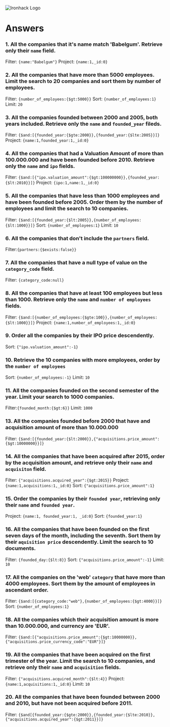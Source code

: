 ![Ironhack Logo](https://i.imgur.com/1QgrNNw.png)

# Answers

### 1. All the companies that it's name match 'Babelgum'. Retrieve only their `name` field.

Filter: `{name:"Babelgum"}`
Project: `{name:1,_id:0}`

### 2. All the companies that have more than 5000 employees. Limit the search to 20 companies and sort them by **number of employees**.

Filter: `{number_of_employees:{$gt:5000}}`
Sort: `{number_of_employees:1}`
Limit: `20`

### 3. All the companies founded between 2000 and 2005, both years included. Retrieve only the `name` and `founded_year` fileds.
Filter: `{$and:[{founded_year:{$gte:2000}},{founded_year:{$lte:2005}}]}`
Project: `{name:1,founded_year:1,_id:0}`

### 4. All the companies that had a Valuation Amount of more than 100.000.000 and have been founded before 2010. Retrieve only the `name` and `ipo` fields.
Filter: `{$and:[{"ipo.valuation_amount":{$gt:100000000}},{founded_year:{$lt:2010}}]}`
Project: `{ipo:1,name:1,_id:0}`

### 5. All the companies that have less than 1000 employees and have been founded before 2005. Order them by the number of employees and limit the search to 10 companies.
Filter: `{$and:[{founded_year:{$lt:2005}},{number_of_employees:{$lt:1000}}]}`
Sort: `{number_of_employees:1}`
Limit: `10`

### 6. All the companies that don't include the `partners` field.

Filter:`{partners:{$exists:false}}`

### 7. All the companies that have a null type of value on the `category_code` field.

Filter: `{category_code:null}`

### 8. All the companies that have at least 100 employees but less than 1000. Retrieve only the `name` and `number of employees` fields.

Filter: `{$and:[{number_of_employees:{$gte:100}},{number_of_employees:{$lt:1000}}]}`
Project: `{name:1,number_of_employees:1,_id:0}`

### 9. Order all the companies by their IPO price descendently.

Sort: `{"ipo.valuation_amount":-1}`

### 10. Retrieve the 10 companies with more employees, order by the `number of employees`

Sort: `{number_of_employees:-1}`
Limit: `10`

### 11. All the companies founded on the second semester of the year. Limit your search to 1000 companies.

Filter:`{founded_month:{$gt:6}}`
Limit: `1000`

<!-- SKIP ### 12. All the companies that have been 'deadpooled' after the third year. -->

<!-- Your Code Goes Here -->

### 13. All the companies founded before 2000 that have and acquisition amount of more than 10.000.000

Filter: `{$and:[{founded_year:{$lt:2000}},{"acquisitions.price_amount":{$gt:10000000}}]}`

### 14. All the companies that have been acquired after 2015, order by the acquisition amount, and retrieve only their `name` and `acquisiton` field.

Filter: `{"acquisitions.acquired_year":{$gt:2015}}`
Project: `{name:1,acquisitions:1,_id:0}`
Sort: `{"acquisitions.price_amount":1}`

### 15. Order the companies by their `founded year`, retrieving only their `name` and `founded year`.

Project: `{name:1, founded_year:1, _id:0}`
Sort: `{founded_year:1}`

### 16. All the companies that have been founded on the first seven days of the month, including the seventh. Sort them by their `aquisition price` descendently. Limit the search to 10 documents.

Filter: `{founded_day:{$lt:8}}`
Sort: `{"acquisitions.price_amount":-1}`
Limit: `10`

### 17. All the companies on the 'web' `category` that have more than 4000 employees. Sort them by the amount of employees in ascendant order.

Filter: `{$and:[{category_code:"web"},{number_of_employees:{$gt:4000}}]}`
Sort: `{number_of_employees:1}`

### 18. All the companies which their acquisition amount is more than 10.000.000, and currency are 'EUR'.

Filter: `{$and:[{"acquisitions.price_amount":{$gt:10000000}},{"acquisitions.price_currency_code":"EUR"}]}`

### 19. All the companies that have been acquired on the first trimester of the year. Limit the search to 10 companies, and retrieve only their `name` and `acquisition` fields.

Filter: `{"acquisitions.acquired_month":{$lt:4}}`
Project: `{name:1,acquisitions:1,_id:0}`
Limit: `10`

### 20. All the companies that have been founded between 2000 and 2010, but have not been acquired before 2011.

Filter: `{$and[{founded_year:{$gte:2000}},{founded_year:{$lte:2010}},{"acquisitions.acquired_year":{$gt:2011}}]}`

